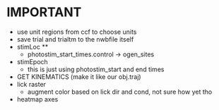 # IMPORTANT
- use unit regions from ccf to choose units
- save trial and trialtm to the nwbfile itself
- stimLoc **
    - photostim_start_times.control -> ogen_sites
- stimEpoch
    - this is just using photostim_start and end times
- GET KINEMATICS (make it like our obj.traj)
- lick raster
    - augment color based on lick dir and cond, not sure how yet tho
- heatmap axes





